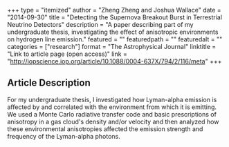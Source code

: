 +++
type = "itemized"
author = "Zheng Zheng and Joshua Wallace"
date = "2014-09-30"
title = "Detecting the Supernova Breakout Burst in Terrestrial Neutrino Detectors"
description = "A paper describing part of my undergraduate thesis, investigating the effect of anisotropic environments on hydrogen line emission."
featured = ""
featuredpath = ""
featuredalt = ""
categories = ["research"]
format = "The Astrophysical Journal"
linktitle = "Link to article page (open access)"
link = "http://iopscience.iop.org/article/10.1088/0004-637X/794/2/116/meta"
+++


## Article Description

For my undergraduate thesis, I investigated how Lyman-alpha emission is affected by and correlated with the environment from which it is emitting.  We used a Monte Carlo radiative transfer code and basic prescriptions of anisotropy in a gas cloud's density and/or velocity and then analyzed how these environmental anisotropies affected the emission strength and frequency of the Lyman-alpha photons.
